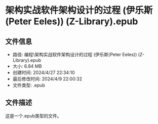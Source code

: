 ﻿# 架构实战软件架构设计的过程 (伊乐斯(Peter Eeles)) (Z-Library).epub

## 文件信息
- 路径: 编程\架构实战软件架构设计的过程 (伊乐斯(Peter Eeles)) (Z-Library).epub
- 大小: 6.84 MB
- 创建时间: 2024/4/27 22:34:10
- 最后修改时间: 2024/4/9 22:00:32
- 文件类型: .epub

## 文件描述
这是一个.epub类型的文件。

